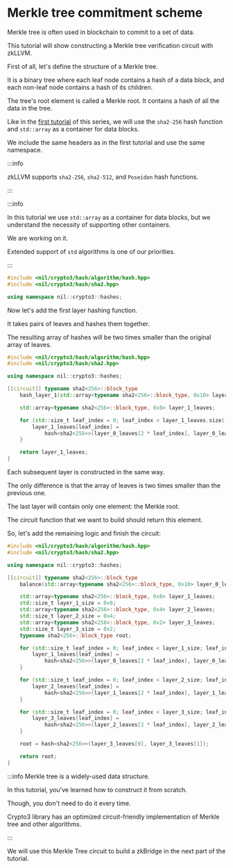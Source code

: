 # Merkle tree commitment scheme

Merkle tree is often used in blockchain to commit to a set of data.

This tutorial will show constructing a Merkle tree verification circuit with zkLLVM.

First of all, let's define the structure of a Merkle tree.

It is a binary tree where each leaf node contains a hash of a data block, and each non-leaf node contains a hash of its children.

The tree's root element is called a Merkle root. It contains a hash of all the data in the tree.

Like in the [first tutorial](01-hashes.md) of this series, we will use the `sha2-256` hash function and `std::array` as a container for data blocks.

We include the same headers as in the first tutorial and use the same namespace.

:::info

zkLLVM supports `sha2-256`, `sha2-512`, and `Poseidon` hash functions.

:::

:::info

In this tutorial we use `std::array` as a container for data blocks, but we understand the necessity of supporting other containers.

We are working on it.

Extended support of `std` algorithms is one of our priorities.

:::

```cpp
#include <nil/crypto3/hash/algorithm/hash.hpp>
#include <nil/crypto3/hash/sha2.hpp>

using namespace nil::crypto3::hashes;
```

Now let's add the first layer hashing function.

It takes pairs of leaves and hashes them together.

The resulting array of hashes will be two times smaller than the original array of leaves.

```cpp
#include <nil/crypto3/hash/algorithm/hash.hpp>
#include <nil/crypto3/hash/sha2.hpp>

using namespace nil::crypto3::hashes;

[[circuit]] typename sha2<256>::block_type
    hash_layer_1(std::array<typename sha2<256>::block_type, 0x10> layer_0_leaves) {

    std::array<typename sha2<256>::block_type, 0x8> layer_1_leaves;

    for (std::size_t leaf_index = 0; leaf_index < layer_1_leaves.size(); leaf_index++) {
        layer_1_leaves[leaf_index] =
            hash<sha2<256>>(layer_0_leaves[2 * leaf_index], layer_0_leaves[2 * leaf_index + 1]);
    }

    return layer_1_leaves;
}
```

Each subsequent layer is constructed in the same way.

The only difference is that the array of leaves is two times smaller than the previous one.

The last layer will contain only one element: the Merkle root.

The circuit function that we want to build should return this element.

So, let's add the remaining logic and finish the circuit:

```cpp
#include <nil/crypto3/hash/algorithm/hash.hpp>
#include <nil/crypto3/hash/sha2.hpp>

using namespace nil::crypto3::hashes;

[[circuit]] typename sha2<256>::block_type
    balance(std::array<typename sha2<256>::block_type, 0x10> layer_0_leaves) {

    std::array<typename sha2<256>::block_type, 0x8> layer_1_leaves;
    std::size_t layer_1_size = 0x8;
    std::array<typename sha2<256>::block_type, 0x4> layer_2_leaves;
    std::size_t layer_2_size = 0x4;
    std::array<typename sha2<256>::block_type, 0x2> layer_3_leaves;
    std::size_t layer_3_size = 0x2;
    typename sha2<256>::block_type root;

    for (std::size_t leaf_index = 0; leaf_index < layer_1_size; leaf_index++) {
        layer_1_leaves[leaf_index] =
            hash<sha2<256>>(layer_0_leaves[2 * leaf_index], layer_0_leaves[2 * leaf_index + 1]);
    }

    for (std::size_t leaf_index = 0; leaf_index < layer_2_size; leaf_index++) {
        layer_2_leaves[leaf_index] =
            hash<sha2<256>>(layer_1_leaves[2 * leaf_index], layer_1_leaves[2 * leaf_index + 1]);
    }

    for (std::size_t leaf_index = 0; leaf_index < layer_3_size; leaf_index++) {
        layer_3_leaves[leaf_index] =
            hash<sha2<256>>(layer_2_leaves[2 * leaf_index], layer_2_leaves[2 * leaf_index + 1]);
    }

    root = hash<sha2<256>>(layer_3_leaves[0], layer_3_leaves[1]);

    return root;
}
```

:::info
Merkle tree is a widely-used data structure.

In this tutorial, you've learned how to construct it from scratch.

Though, you don't need to do it every time.

Crypto3 library has an optimized circuit-friendly implementation of Merkle tree and other algorithms.

:::

We will use this Merkle Tree circuit to build a zkBridge in the next part of the tutorial.
